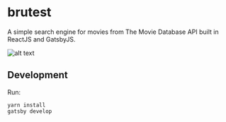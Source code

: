 # brutest

A simple search engine for movies from The Movie Database API built in ReactJS and GatsbyJS.

![alt text](https://i.imgur.com/GGT7nNc.jpg)

## Development
Run:
```
yarn install
gatsby develop
```
